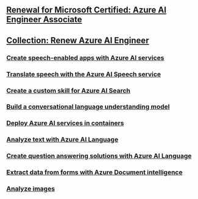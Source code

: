 ## [Renewal for Microsoft Certified: Azure AI Engineer Associate](https://learn.microsoft.com/en-nz/credentials/certifications/azure-ai-engineer/renew/)
## [Collection: Renew Azure AI Engineer](https://learn.microsoft.com/en-nz/collections/odkksgt828d1m7)

### [Create speech-enabled apps with Azure AI services](https://learn.microsoft.com/en-nz/training/modules/create-speech-enabled-apps/?ns-enrollment-type=Collection)

### [Translate speech with the Azure AI Speech service](https://learn.microsoft.com/en-nz/training/modules/translate-speech-speech-service/)

### [Create a custom skill for Azure AI Search](https://learn.microsoft.com/en-nz/training/modules/create-azure-ai-custom-skill/)

### [Build a conversational language understanding model](https://learn.microsoft.com/en-nz/training/modules/build-language-understanding-model/)

### [Deploy Azure AI services in containers](https://learn.microsoft.com/en-nz/training/modules/investigate-container-for-use-with-ai-services/)

### [Analyze text with Azure AI Language](https://learn.microsoft.com/en-nz/training/modules/analyze-text-ai-language/)

### [Create question answering solutions with Azure AI Language](https://learn.microsoft.com/en-nz/training/modules/create-question-answer-solution-ai-language/)

### [Extract data from forms with Azure Document intelligence](https://learn.microsoft.com/en-nz/training/modules/work-form-recognizer/)

### [Analyze images](https://learn.microsoft.com/en-nz/training/modules/analyze-images/)

